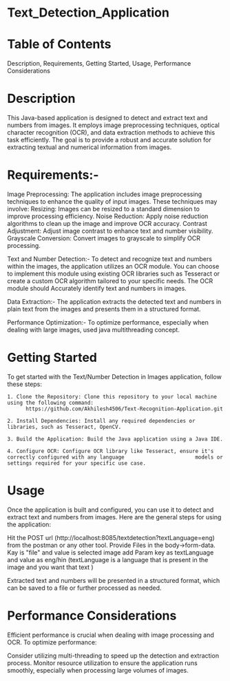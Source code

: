 # Text_Detection_Application

# Table of Contents
  
  Description,
  Requirements,
  Getting Started,
  Usage,
  Performance Considerations

# Description
This Java-based application is designed to detect and extract text and numbers from images. It employs image preprocessing techniques, optical character recognition (OCR), and data extraction methods to achieve this task efficiently. The goal is to provide a robust and accurate solution for extracting textual and numerical information from images.

# Requirements:- 
  Image Preprocessing:
        The application includes image preprocessing techniques to enhance the quality of input images. These techniques may involve:
  Resizing: 
    Images can be resized to a standard dimension to improve processing efficiency.
  Noise Reduction: 
    Apply noise reduction algorithms to clean up the image and improve OCR accuracy.
  Contrast Adjustment: 
    Adjust image contrast to enhance text and number visibility.
  Grayscale Conversion: 
    Convert images to grayscale to simplify OCR processing.

  Text and Number Detection:- 
    To detect and recognize text and numbers within the images, the application utilizes an OCR module. You can choose to        implement this module using existing OCR libraries such as Tesseract or create a custom OCR algorithm tailored to your       specific needs. The OCR module should Accurately identify text and numbers in images.

  Data Extraction:-
    The application extracts the detected text and numbers in plain text from the images and presents them in a structured       format.

  Performance Optimization:-
    To optimize performance, especially when dealing with large images, used java multithreading concept.

# Getting Started
  To get started with the Text/Number Detection in Images application, follow these steps:

    1. Clone the Repository: Clone this repository to your local machine using the following command:
          https://github.com/Akhilesh4506/Text-Recognition-Application.git
    
    2. Install Dependencies: Install any required dependencies or libraries, such as Tesseract, OpenCV.

    3. Build the Application: Build the Java application using a Java IDE.

    4. Configure OCR: Configure OCR library like Tesseract, ensure it's correctly configured with any language                       models or settings required for your specific use case.

# Usage

Once the application is built and configured, you can use it to detect and extract text and numbers from images. Here are the general steps for using the application:

Hit the POST  url (http://localhost:8085/textdetection?textLanguage=eng) from the postman or any other tool.
Provide Files in the body->form-data.  Kay is "file" and value is selected image
add Param key as textLanguage and value as eng/hin (textLanguage is a language that is present in the image and you want that text )

Extracted text and numbers will be presented in a structured format, which can be saved to a file or further processed as needed.

# Performance Considerations 
  Efficient performance is crucial when dealing with image processing and OCR. To optimize performance:
  
  Consider utilizing multi-threading to speed up the detection and extraction process.
  Monitor resource utilization to ensure the application runs smoothly, especially when processing large volumes of images.
  

    
